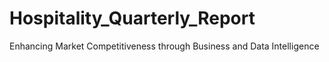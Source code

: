 # Hospitality_Quarterly_Report
Enhancing Market Competitiveness through Business and Data Intelligence
